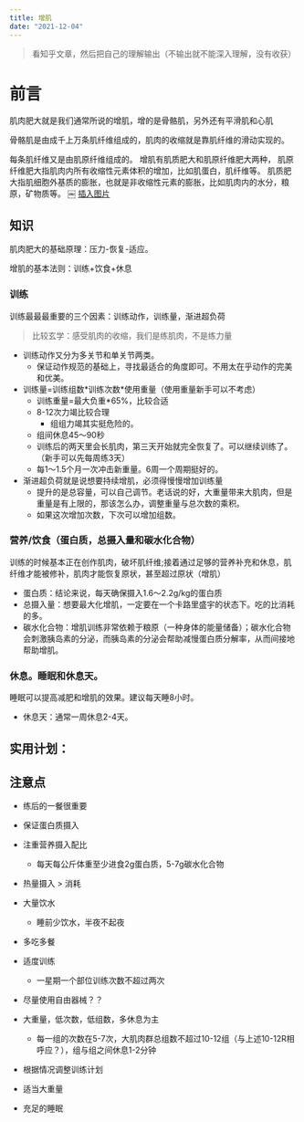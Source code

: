 ```yaml
---
title: 增肌
date: "2021-12-04"
---
```


> 看知乎文章，然后把自己的理解输出（不输出就不能深入理解，没有收获）

# 前言

肌肉肥大就是我们通常所说的增肌，增的是骨骼肌，另外还有平滑肌和心肌

骨骼肌是由成千上万条肌纤维组成的，肌肉的收缩就是靠肌纤维的滑动实现的。

每条肌纤维又是由肌原纤维组成的。
增肌有肌质肥大和肌原纤维肥大两种，
肌原纤维肥大指肌肉内所有收缩性元素体积的增加，比如肌蛋白，肌纤维等。
肌质肥大指肌细胞外基质的膨胀，也就是非收缩性元素的膨胀，比如肌肉内的水分，粮原，矿物质等。
￼
[插入图片](!images/...)

## 知识

肌肉肥大的基础原理：压力-恢复-适应。

增肌的基本法则：训练+饮食+休息

### 训练

训练最最最重要的三个因素：训练动作，训练量，渐进超负荷

> 比较玄学：感受肌肉的收缩，我们是练肌肉，不是练力量

- 训练动作又分为多关节和单关节两类。
    - 保证动作规范的基础上，寻找最适合的角度即可。不用太在乎动作的完美和优美。
- 训练量=训练组数\*训练次数\*使用重量（使用重量新手可以不考虑）
    - 训练重量=最大负重*65%，比较合适
    - 8-12次力竭比较合理
        - 组组力竭其实挺危险的。
    - 组间休息45～90秒
    - 训练后的两天里会长肌肉，第三天开始就完全恢复了。可以继续训练了。（新手可以先每周练3天）
    - 每1～1.5个月一次冲击新重量。6周一个周期挺好的。
- 渐进超负荷就是说想要持续增肌，必须得慢慢增加训练量
    - 提升的是总容量，可以自己调节。老话说的好，大重量带来大肌肉，但是重量是有上限的，那该怎么办，调整重量与总次数的乘积。
    - 如果这次增加次数，下次可以增加组数。



### 营养/饮食（蛋白质，总摄入量和碳水化合物）

训练的时候基本正在创作肌肉，破坏肌纤维;接着通过足够的营养补充和休息，肌纤维才能被修补，肌肉才能恢复原状，甚至超过原状（增肌）

- 蛋白质：结论来说，每天确保摄入1.6～2.2g/kg的蛋白质
- 总摄入量：想要最大化增肌，一定要在一个卡路里盛宇的状态下。吃的比消耗的多。
- 碳水化合物：增肌训练非常依赖于粮原（一种身体的能量储备）；碳水化合物会刺激胰岛素的分泌，而胰岛素的分泌会帮助减慢蛋白质分解率，从而间接地帮助增肌。

### 休息。睡眠和休息天。

睡眠可以提高减肥和增肌的效果。建议每天睡8小时。

- 休息天：通常一周休息2-4天。

## 实用计划：


## 注意点

- 练后的一餐很重要
- 保证蛋白质摄入
- 注重营养摄入配比
    - 每天每公斤体重至少进食2g蛋白质，5-7g碳水化合物
- 热量摄入 > 消耗
- 大量饮水
    - 睡前少饮水，半夜不起夜
- 多吃多餐


- 适度训练
    - 一星期一个部位训练次数不超过两次
- 尽量使用自由器械？？
- 大重量，低次数，低组数，多休息为主
    - 每一组的次数在5-7次，大肌肉群总组数不超过10-12组（与上述10-12R相呼应？），组与组之间休息1-2分钟
- 根据情况调整训练计划
- 适当大重量


- 充足的睡眠
